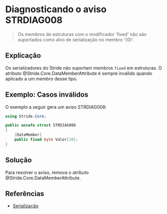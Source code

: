 # Diagnosticando o aviso STRDIAG008

> Os membros de estruturas com o modificador 'fixed' não são suportados como alvo de serialização no membro '{0}'.

## Explicação

Os serializadores do Stride não suportam membros `fixed` em estruturas. O atributo @Stride.Core.DataMemberAttribute é sempre inválido quando aplicado a um membro desse tipo.

## Exemplo: Casos inválidos

O exemplo a seguir gera um aviso STRDIAG008:

```csharp
using Stride.Core;

public unsafe struct STRDIAG008
{
    [DataMember]
    public fixed byte Valor[10];
}
```

## Solução

Para resolver o aviso, remova o atributo @Stride.Core.DataMemberAttribute.

## Referências

- [Serialização](../manual/scripts/serialization.md)